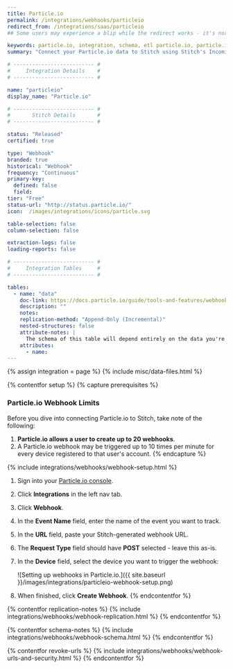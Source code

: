 ```yaml
---
title: Particle.io
permalink: /integrations/webhooks/particleio
redirect_from: /integrations/saas/particleio
## Some users may experience a blip while the redirect works - it's normal.

keywords: particle.io, integration, schema, etl particle.io, particle.io etl, particle.io schema, stitch webhooks
summary: "Connect your Particle.io data to Stitch using Stitch's Incoming Webhooks integration. In this guide, you'll find setup instructions, info about replication, and the data you can expect to see in your data warehouse."

# -------------------------- #
#     Integration Details    #
# -------------------------- #

name: "particleio"
display_name: "Particle.io"

# -------------------------- #
#       Stitch Details       #
# -------------------------- #

status: "Released"
certified: true

type: "Webhook"
branded: true
historical: "Webhook"
frequency: "Continuous"
primary-key:
  defined: false
  field: 
tier: "Free"
status-url: "http://status.particle.io/"
icon:  /images/integrations/icons/particle.svg

table-selection: false
column-selection: false

extraction-logs: false
loading-reports: false

# -------------------------- #
#     Integration Tables     #
# -------------------------- #

tables:
  - name: "data"
    doc-link: https://docs.particle.io/guide/tools-and-features/webhooks#webhooks
    description: ""
    notes: 
    replication-method: "Append-Only (Incremental)"
    nested-structures: false
    attribute-notes: |
      The schema of this table will depend entirely on the data you're sending into Stitch.
    attributes:
      - name: 
---
```

{% assign integration = page %}
{% include misc/data-files.html %}

{% contentfor setup %}
{% capture prerequisites %}
### Particle.io Webhook Limits
Before you dive into connecting Particle.io to Stitch, take note of the following:

1. **Particle.io allows a user to create up to 20 webhooks**.
2. A Particle.io webhook may be triggered up to 10 times per minute for every device registered to that user's account.
{% endcapture %}

{% include integrations/webhooks/webhook-setup.html %}

1. Sign into your [Particle.io console](https://console.particle.io/).
2. Click **Integrations** in the left nav tab.
3. Click **Webhook**.
4. In the **Event Name** field, enter the name of the event you want to track.
5. In the **URL** field, paste your Stitch-generated webhook URL.
6. The **Request Type** field should have **POST** selected - leave this as-is.
7. In the **Device** field, select the device you want to trigger the webhook:

   ![Setting up webhooks in Particle.io.]({{ site.baseurl }}/images/integrations/particleio-webhook-setup.png)

8. When finished, click **Create Webhook**.
{% endcontentfor %}



{% contentfor replication-notes %}
{% include integrations/webhooks/webhook-replication.html %}
{% endcontentfor %}



{% contentfor schema-notes %}
{% include integrations/webhooks/webhook-schema.html %}
{% endcontentfor %}



{% contentfor revoke-urls %}
{% include integrations/webhooks/webhook-urls-and-security.html %}
{% endcontentfor %}